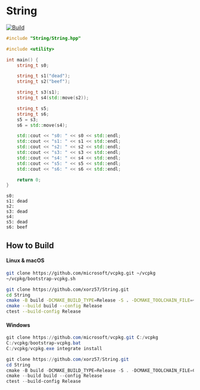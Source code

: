 # String

[![Build](https://github.com/xorz57/String/actions/workflows/Build.yml/badge.svg)](https://github.com/xorz57/String/actions/workflows/Build.yml)

```cpp
#include "String/String.hpp"

#include <utility>

int main() {
    string_t s0;

    string_t s1("dead");
    string_t s2("beef");

    string_t s3(s1);
    string_t s4(std::move(s2));

    string_t s5;
    string_t s6;
    s5 = s3;
    s6 = std::move(s4);

    std::cout << "s0: " << s0 << std::endl;
    std::cout << "s1: " << s1 << std::endl;
    std::cout << "s2: " << s2 << std::endl;
    std::cout << "s3: " << s3 << std::endl;
    std::cout << "s4: " << s4 << std::endl;
    std::cout << "s5: " << s5 << std::endl;
    std::cout << "s6: " << s6 << std::endl;

    return 0;
}
```

```console
s0: 
s1: dead
s2:
s3: dead
s4:
s5: dead
s6: beef
```

## How to Build

#### Linux & macOS

```bash
git clone https://github.com/microsoft/vcpkg.git ~/vcpkg
~/vcpkg/bootstrap-vcpkg.sh

git clone https://github.com/xorz57/String.git
cd String
cmake -B build -DCMAKE_BUILD_TYPE=Release -S . -DCMAKE_TOOLCHAIN_FILE=~/vcpkg/scripts/buildsystems/vcpkg.cmake
cmake --build build --config Release
ctest --build-config Release
```

#### Windows

```powershell
git clone https://github.com/microsoft/vcpkg.git C:/vcpkg
C:/vcpkg/bootstrap-vcpkg.bat
C:/vcpkg/vcpkg.exe integrate install

git clone https://github.com/xorz57/String.git
cd String
cmake -B build -DCMAKE_BUILD_TYPE=Release -S . -DCMAKE_TOOLCHAIN_FILE=C:/vcpkg/scripts/buildsystems/vcpkg.cmake
cmake --build build --config Release
ctest --build-config Release
```
